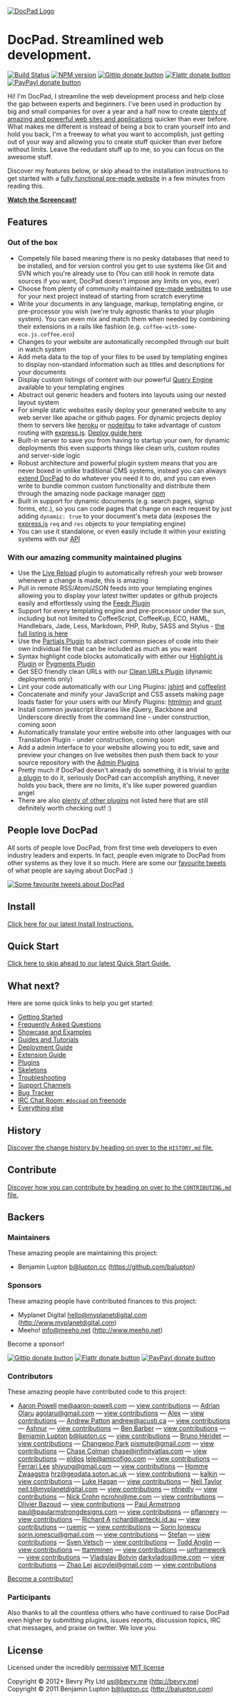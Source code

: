 [![DocPad Logo](http://d.pr/i/cfmt+)](http://docpad.org "Visit the DocPad Website")

<!-- TITLE/ -->

# DocPad. Streamlined web development.

<!-- /TITLE -->


<!-- BADGES/ -->

[![Build Status](http://img.shields.io/travis-ci/bevry/docpad.png?branch=master)](http://travis-ci.org/bevry/docpad "Check this project's build status on TravisCI")
[![NPM version](http://badge.fury.io/js/docpad.png)](https://npmjs.org/package/docpad "View this project on NPM")
[![Gittip donate button](http://img.shields.io/gittip/docpad.png)](https://www.gittip.com/docpad/ "Donate weekly to this project using Gittip")
[![Flattr donate button](http://img.shields.io/flattr/donate.png?color=yellow)](http://flattr.com/thing/344188/balupton-on-Flattr "Donate monthly to this project using Flattr")
[![PayPayl donate button](http://img.shields.io/paypal/donate.png?color=yellow)](https://www.paypal.com/cgi-bin/webscr?cmd=_s-xclick&hosted_button_id=QB8GQPZAH84N6 "Donate once-off to this project using Paypal")

<!-- /BADGES -->


Hi! I'm DocPad, I streamline the web development process and help close the gap between experts and beginners. I've been used in production by big and small companies for over a year and a half now to create [plenty of amazing and powerful web sites and applications](http://docpad.org/docs/showcase) quicker than ever before. What makes me different is instead of being a box to cram yourself into and hold you back, I'm a freeway to what you want to accomplish, just getting out of your way and allowing you to create stuff quicker than ever before without limits. Leave the redudant stuff up to me, so you can focus on the awesome stuff.

Discover my features below, or skip ahead to the installation instructions to get started with a [fully functional pre-made website](http://docpad.org/docs/skeletons) in a few minutes from reading this.

**[Watch the Screencast!](http://www.youtube.com/watch?v=hvQCXDWh7Wg&feature=share&list=PLYVl5EnzwqsQs0tBLO6ug6WbqAbrpVbNf)**


## Features

### Out of the box

- Competely file based meaning there is no pesky databases that need to be installed, and for version control you get to use systems like Git and SVN which you're already use to (You can still hook in remote data sources if you want, DocPad doesn't impose any limits on you, ever)
- Choose from plenty of community maintained [pre-made websites](http://docpad.org/docs/skeletons) to use for your next project instead of starting from scratch everytime
- Write your documents in any language, markup, templating engine, or pre-processor you wish (we're truly agnostic thanks to your plugin system). You can even mix and match them when needed by combining their extensions in a rails like fashion (e.g. `coffee-with-some-eco.js.coffee.eco`)
- Changes to your website are automatically recompiled through our built in watch system
- Add meta data to the top of your files to be used by templating engines to display non-standard information such as titles and descriptions for your documents
- Display custom listings of content with our powerful [Query Engine](https://github.com/bevry/query-engine/) available to your templating engines
- Abstract out generic headers and footers into layouts using our nested layout system
- For simple static websites easily deploy your generated website to any web server like apache or github pages. For dynamic projects deploy them to servers like [heroku](http://www.heroku.com/) or [nodejitsu](http://nodejitsu.com/) to take advantage of custom routing with [express.js](http://expressjs.com/). [Deploy guide here](http://docpad.org/docs/deploy)
- Built-in server to save you from having to startup your own, for dynamic deployments this even supports things like clean urls, custom routes and server-side logic
- Robust architecture and powerful plugin system means that you are never boxed in unlike traditional CMS systems, instead you can always [extend DocPad](http://docpad.org/docs/extend) to do whatever you need it to do, and you can even write to bundle common custom functionality and distribute them through the amazing node package manager [npm](http://npmjs.org/)
- Built in support for dynamic documents (e.g. search pages, signup forms, etc.), so you can code pages that change on each request by just adding `dynamic: true` to your document's meta data (exposes the [express.js](http://expressjs.com/) `req` and `res` objects to your templating engine)
- You can use it standalone, or even easily include it within your existing systems with our [API](http://docpad.org/docs/api)


### With our amazing community maintained plugins

- Use the [Live Reload](http://docpad.org/plugin/livereload/) plugin to automatically refresh your web browser whenever a change is made, this is amazing
- Pull in remote RSS/Atom/JSON feeds into your templating engines allowing you to display your latest twitter updates or github projects easily and effortlessly using the [Feedr Plugin](http://docpad.org/plugin/feedr/)
- Support for every templating engine and pre-processor under the sun, including  but not limited to CoffeeScript, CoffeeKup, ECO, HAML, Handlebars, Jade, Less, Markdown, PHP, Ruby, SASS and Stylus - [the full listing is here](http://docpad.org/docs/plugins)
- Use the [Partials Plugin](http://docpad.org/plugin/partials) to abstract common pieces of code into their own individual file that can be included as much as you want
- Syntax highlight code blocks automatically with either our [Highlight.js Plugin](http://docpad.org/plugin/highlightjs/) or [Pygments Plugin](http://docpad.org/plugin/pygments/)
- Get SEO friendly clean URLs with our [Clean URLs Plugin](http://docpad.org/plugin/cleanurls/) (dynamic deployments only)
- Lint your code automatically with our Ling Plugins: [jshint](https://github.com/jking90/docpad-plugin-jshint) and [coffeelint](https://github.com/jking90/docpad-plugin-coffeelint)
- Concatenate and minify your JavaScript and CSS assets making page loads faster for your users with our Minify Plugins: [htmlmin](https://github.com/robloach/docpad-plugin-htmlmin) and [grunt](https://gist.github.com/balupton/3898915)
- Install common javascript libraries like jQuery, Backbone and Underscore directly from the command line - under construction, coming soon
- Automatically translate your entire website into other languages with our Translation Plugin - under construction, coming soon
- Add a admin interface to your website allowing you to edit, save and preview your changes on live websites then push them back to your source repository with the [Admin Plugins](http://docpad.org/docs/plugins#admin-interfaces)
- Pretty much if DocPad doesn't already do something, it is trivial to [write a plugin](http://docpad.org/docs/extend) to do it, seriously DocPad can accomplish anything, it never holds you back, there are no limits, it's like super powered guardian angel
- There are also [plenty of other plugins](http://docpad.org/docs/plugins) not listed here that are still definitely worth checking out! :)


## People love DocPad

All sorts of people love DocPad, from first time web developers to even industry leaders and experts. In fact, people even migrate to DocPad from other systems as they love it so much. Here are some our [favourite tweets](https://twitter.com/#!/DocPad/favorites) of what people are saying about DocPad :)

[![Some favourite tweets about DocPad](https://github.com/bevry/designs/raw/master/docpad/favourites/docpad-favs.gif)](https://twitter.com/#!/DocPad/favorites)




## Install

[Click here for our latest Install Instructions.](http://docpad.org/docs/install)


## Quick Start

[Click here to skip ahead to our latest Quick Start Guide.](http://docpad.org/docs/start)


## What next?

Here are some quick links to help you get started:

- [Getting Started](http://docpad.org/docs/intro)
- [Frequently Asked Questions](http://docpad.org/docs/faq)
- [Showcase and Examples](http://docpad.org/docs/showcase)
- [Guides and Tutorials](http://docpad.org/docs/)
- [Deployment Guide](http://docpad.org/docs/deploy)
- [Extension Guide](http://docpad.org/docs/extend)
- [Plugins](http://docpad.org/docs/plugins)
- [Skeletons](http://docpad.org/docs/skeletons)
- [Troubleshooting](http://docpad.org/docs/troubleshoot)
- [Support Channels](http://docpad.org/support)
- [Bug Tracker](http://docpad.org/issues)
- [IRC Chat Room: `#docpad` on freenode](http://webchat.freenode.net?channels=docpad)
- [Everything else](http://docpad.org/docs/)


<!-- HISTORY/ -->

## History
[Discover the change history by heading on over to the `HISTORY.md` file.](https://github.com/bevry/docpad/blob/master/HISTORY.md#files)

<!-- /HISTORY -->


<!-- CONTRIBUTE/ -->

## Contribute

[Discover how you can contribute by heading on over to the `CONTRIBUTING.md` file.](https://github.com/bevry/docpad/blob/master/CONTRIBUTING.md#files)

<!-- /CONTRIBUTE -->


<!-- BACKERS/ -->

## Backers

### Maintainers

These amazing people are maintaining this project:

- Benjamin Lupton <b@lupton.cc> (https://github.com/balupton)

### Sponsors

These amazing people have contributed finances to this project:

- Myplanet Digital <hello@myplanetdigital.com> (http://www.myplanetdigital.com)
- Meeho! <info@meeho.net> (http://www.meeho.net)

Become a sponsor!

[![Gittip donate button](http://img.shields.io/gittip/docpad.png)](https://www.gittip.com/docpad/ "Donate weekly to this project using Gittip")
[![Flattr donate button](http://img.shields.io/flattr/donate.png?color=yellow)](http://flattr.com/thing/344188/balupton-on-Flattr "Donate monthly to this project using Flattr")
[![PayPayl donate button](http://img.shields.io/paypal/donate.png?color=yellow)](https://www.paypal.com/cgi-bin/webscr?cmd=_s-xclick&hosted_button_id=QB8GQPZAH84N6 "Donate once-off to this project using Paypal")

### Contributors

These amazing people have contributed code to this project:

- [Aaron Powell](https://github.com/aaronpowell) <me@aaron-powell.com> — [view contributions](https://github.com/bevry/docpad/commits?author=aaronpowell)
— [Adrian Olaru](https://github.com/adrianolaru) <agolaru@gmail.com> — [view contributions](https://github.com/bevry/docpad/commits?author=adrianolaru)
— [Alex](https://github.com/amesarosh) — [view contributions](https://github.com/bevry/docpad/commits?author=amesarosh)
— [Andrew Patton](https://github.com/acusti) <andrew@acusti.ca> — [view contributions](https://github.com/bevry/docpad/commits?author=acusti)
— [Ashnur](https://github.com/ashnur) — [view contributions](https://github.com/bevry/docpad/commits?author=ashnur)
— [Ben Barber](https://github.com/barberboy) — [view contributions](https://github.com/bevry/docpad/commits?author=barberboy)
— [Benjamin Lupton](https://github.com/balupton) <b@lupton.cc> — [view contributions](https://github.com/bevry/docpad/commits?author=balupton)
— [Bruno Héridet](https://github.com/Delapouite) — [view contributions](https://github.com/bevry/docpad/commits?author=Delapouite)
— [Changwoo Park](https://github.com/pismute) <pismute@gmail.com> — [view contributions](https://github.com/bevry/docpad/commits?author=pismute)
— [Chase Colman](https://github.com/chase) <chase@infinityatlas.com> — [view contributions](https://github.com/bevry/docpad/commits?author=chase)
— [eldios](https://github.com/eldios) <lele@amicofigo.com> — [view contributions](https://github.com/bevry/docpad/commits?author=eldios)
— [Ferrari Lee](https://github.com/Ferrari) <shiyung@gmail.com> — [view contributions](https://github.com/bevry/docpad/commits?author=Ferrari)
— [Homme Zwaagstra](https://github.com/homme) <hrz@geodata.soton.ac.uk> — [view contributions](https://github.com/bevry/docpad/commits?author=homme)
— [kalkin](https://github.com/kalkin) — [view contributions](https://github.com/bevry/docpad/commits?author=kalkin)
— [Luke Hagan](https://github.com/lhagan) — [view contributions](https://github.com/bevry/docpad/commits?author=lhagan)
— [Neil Taylor](https://github.com/neilbaylorrulez) <neil.t@myplanetdigital.com> — [view contributions](https://github.com/bevry/docpad/commits?author=neilbaylorrulez)
— [nfriedly](https://github.com/nfriedly) — [view contributions](https://github.com/bevry/docpad/commits?author=nfriedly)
— [Nick Crohn](https://github.com/ncrohn) <ncrohn@me.com> — [view contributions](https://github.com/bevry/docpad/commits?author=ncrohn)
— [Olivier Bazoud](https://github.com/obazoud) — [view contributions](https://github.com/bevry/docpad/commits?author=obazoud)
— [Paul Armstrong](https://github.com/paularmstrong) <paul@paularmstrongdesigns.com> — [view contributions](https://github.com/bevry/docpad/commits?author=paularmstrong)
— [pflannery](https://github.com/pflannery) — [view contributions](https://github.com/bevry/docpad/commits?author=pflannery)
— [Richard A](https://github.com/rantecki) <richard@antecki.id.au> — [view contributions](https://github.com/bevry/docpad/commits?author=rantecki)
— [ruemic](https://github.com/ruemic) — [view contributions](https://github.com/bevry/docpad/commits?author=ruemic)
— [Sorin Ionescu](https://github.com/sorin-ionescu) <sorin.ionescu@gmail.com> — [view contributions](https://github.com/bevry/docpad/commits?author=sorin-ionescu)
— [Stefan](https://github.com/stegrams) — [view contributions](https://github.com/bevry/docpad/commits?author=stegrams)
— [Sven Vetsch](https://github.com/disenchant) — [view contributions](https://github.com/bevry/docpad/commits?author=disenchant)
— [Todd Anglin](https://github.com/toddanglin) — [view contributions](https://github.com/bevry/docpad/commits?author=toddanglin)
— [ttamminen](https://github.com/ttamminen) — [view contributions](https://github.com/bevry/docpad/commits?author=ttamminen)
— [unframework](https://github.com/unframework) — [view contributions](https://github.com/bevry/docpad/commits?author=unframework)
— [Vladislav Botvin](https://github.com/darrrk) <darkvlados@me.com> — [view contributions](https://github.com/bevry/docpad/commits?author=darrrk)
— [Zhao Lei](https://github.com/firede) <aicoylei@gmail.com> — [view contributions](https://github.com/bevry/docpad/commits?author=firede)

[Become a contributor!](https://github.com/bevry/docpad/blob/master/CONTRIBUTING.md#files)

<!-- /BACKERS -->


### Participants
Also thanks to all the countless others who have continued to raise DocPad even higher by submitting plugins, issues reports, discussion topics, IRC chat messages, and praise on twitter. We love you.


<!-- LICENSE/ -->

## License

Licensed under the incredibly [permissive](http://en.wikipedia.org/wiki/Permissive_free_software_licence) [MIT license](http://docpad.org/license)

Copyright &copy; 2012+ Bevry Pty Ltd <us@bevry.me> (http://bevry.me)
<br/>Copyright &copy; 2011 Benjamin Lupton <b@lupton.cc> (http://balupton.com)

<!-- /LICENSE -->



